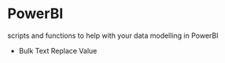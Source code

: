 # PowerBI
scripts and functions to help with your data modelling in PowerBI

- Bulk Text Replace Value

